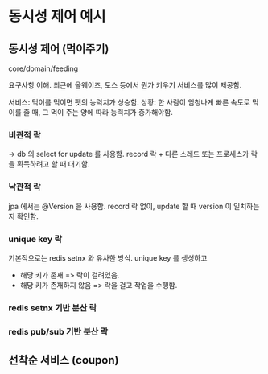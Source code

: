 # 동시성 제어 예시

## 동시성 제어 (먹이주기)

core/domain/feeding

요구사항 이해.
최근에 올웨이즈, 토스 등에서 뭔가 키우기 서비스를 많이 제공함.

서비스: 먹이를 먹이면 펫의 능력치가 상승함.
상황: 한 사람이 엄청나게 빠른 속도로 먹이를 줄 때, 그 먹이 주는 양에 따라 능력치가 증가해야함.

### 비관적 락

-> db 의 select for update 를 사용함.
record 락 + 다른 스레드 또는 프로세스가 락을 획득하려고 할 때 대기함.

### 낙관적 락

jpa 에서는 @Version 을 사용함.
record 락 없이, update 할 때 version 이 일치하는지 확인함.

### unique key 락

기본적으로는 redis setnx 와 유사한 방식.
unique key 를 생성하고

- 해당 키가 존재 => 락이 걸려있음.
- 해당 키가 존재하지 않음 => 락을 걸고 작업을 수행함.

### redis setnx 기반 분산 락

### redis pub/sub 기반 분산 락

## 선착순 서비스 (coupon)

